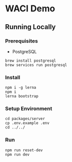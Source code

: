 # WACI Demo

## Running Locally

### Prerequisites

- PostgreSQL

```
brew install postgresql
brew services run postgresql
```

### Install

```
npm i -g lerna
npm i
lerna bootstrap
```

### Setup Environment

```
cd packages/server
cp .env.example .env
cd ../../
```

### Run

```
npm run reset-dev
npm run dev
```
